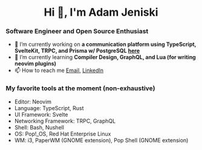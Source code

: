 <h1 align="center">Hi 👋, I'm Adam Jeniski</h1>

### Software Engineer and Open Source Enthusiast
- 🔭 I’m currently working on **a communication platform using TypeScript, SvelteKit, TRPC, and Prisma w/ PostgreSQL [here](https://github.com/Ajetski/ajet-chat)** 
- 🌱 I’m currently learning **Compiler Design, GraphQL, and Lua (for writing neovim plugins)**
- 📫 How to reach me  <a href="mailto:ajensiki4@gmail.com">Email</a>, <a href="https://linkedin.com/in/adamjeniski">LinkedIn</a>

### My favorite tools at the moment (non-exhaustive)
- Editor: Neovim
- Language: TypeScript, Rust
- UI Framework: Svelte
- Networking Framework: TRPC, GraphQL
- Shell: Bash, Nushell
- OS: Pop!_OS, Red Hat Enterprise Linux
- WM: i3, PaperWM (GNOME extension), Pop Shell (GNOME extension)
